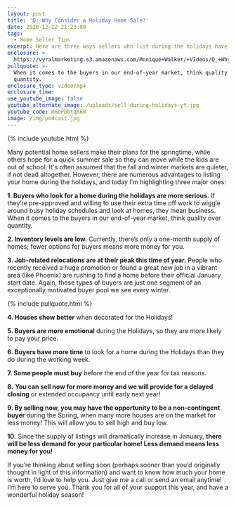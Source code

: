 ```yaml
---
layout: post
title: 'Q: Why Consider a Holiday Home Sale?'
date: 2020-12-22 21:23:00
tags:
  - Home Seller Tips
excerpt: Here are three ways sellers who list during the holidays have an advantage.
enclosure: >-
  https://vyralmarketing.s3.amazonaws.com/Monique+Walker/+VIdeos/Q_+Why+Consider+a+Holiday+Home+Sale_.mp4
pullquote: >-
  When it comes to the buyers in our end-of-year market, think quality over
  quantity.
enclosure_type: video/mp4
enclosure_time:
use_youtube_image: false
youtube_alternate_image: /uploads/sell-during-holidays-yt.jpg
youtube_code: m6bPDbtqR68
image: /img/podcast.jpg
---
```


{% include youtube.html %}

Many potential home sellers make their plans for the springtime, while others hope for a quick summer sale so they can move while the kids are out of school. It's often assumed that the fall and winter markets are quieter, if not dead altogether. However, there are numerous advantages to listing your home during the holidays, and today I’m highlighting three major ones:&nbsp;

**1\. Buyers who look for a home during the holidays are more serious.** If they’re pre-approved and willing to use their extra time off work to wiggle around busy holiday schedules and look at homes, they mean business. When it comes to the buyers in our end-of-year market, think quality over quantity.&nbsp;

**2\. Inventory levels are low.** Currently, there’s only a one-month supply of homes; fewer options for buyers means more money for you.&nbsp;

**3\. Job-related relocations are at their peak this time of year.** People who recently received a huge promotion or found a great new job in a vibrant area (like Phoenix) are rushing to find a home before their official January start date. Again, these types of buyers are just one segment of an exceptionally motivated buyer pool we see every winter.&nbsp;

{% include pullquote.html %}

**4\. Houses show better** when decorated for the Holidays\!

**5\. Buyers are more emotional** during the Holidays, so they are more likely to pay your price.

**6\. Buyers have more time** to look for a home during the Holidays than they do during the working week.

**7\. Some people must buy** before the end of the year for tax reasons.

**8\.** **You can sell now for more money and we will provide for a delayed closing** or extended occupancy until early next year\!

**9\. By selling now, you may have the opportunity to be a non-contingent buyer** during the Spring, when many more houses are on the market for less money\! This will allow you to sell high and buy low.

**10\.** Since the supply of listings will dramatically increase in January, **there will be less demand for your particular home\! Less demand means less money for you\!**

If you’re thinking about selling soon (perhaps sooner than you’d originally thought in light of this information) and want to know how much your home is worth, I’d love to help you. Just give me a call or send an email anytime\! I’m here to serve you. Thank you for all of your support this year, and have a wonderful holiday season\!

